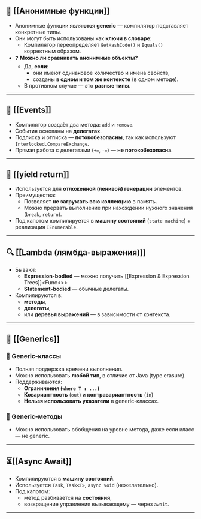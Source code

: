 
## 🧩 [[Анонимные функции]] 

- Анонимные функции **являются generic** — компилятор подставляет конкретные типы.
- Они могут быть использованы как **ключи в словаре**:
  - Компилятор переопределяет `GetHashCode()` и `Equals()` корректным образом.
- ❓ **Можно ли сравнивать анонимные объекты?**
  - Да, **если**:
    - они имеют одинаковое количество и имена свойств,
    - созданы **в одном и том же контексте** (в одном методе).
  - В противном случае — это **разные типы**.

---

## 📣 [[Events]] 

- Компилятор создаёт два метода: `add` и `remove`.
- События основаны на **делегатах**.
- Подписка и отписка — **потокобезопасны**, так как используют `Interlocked.CompareExchange`.
- Прямая работа с делегатами (`+=`, `-=`) — **не потокобезопасна**.

---

## 🔁 [[yield return]] 

- Используется для **отложенной (ленивой) генерации** элементов.
- Преимущества:
  - Позволяет **не загружать всю коллекцию** в память.
  - Можно прервать выполнение при нахождении нужного значения (`break`, `return`).
- Под капотом компилируется в **машину состояний** (`state machine`) + реализация `IEnumerable`.

---

## 🔍 [[Lambda (лямбда-выражения)]]

- Бывают:
  - **Expression-bodied** — можно получить [[Expression & Expression Trees]]<Func<>>
  - **Statement-bodied** — обычные делегаты.
- Компилируются в:
  - **методы**,
  - **делегаты**,
  - или **деревья выражений** — в зависимости от контекста.

---

## 🧬 [[Generics]] 

### 🧱 Generic-классы

- Полная поддержка времени выполнения.
- Можно использовать **любой тип**, в отличие от Java (type erasure).
- Поддерживаются:
  - **Ограничения (`where T : ...`)**
  - **Ковариантность** (`out`) и **контравариантность** (`in`)
  - **Нельзя использовать указатели** в generic-классах.

### 🔧 Generic-методы

- Можно использовать обобщения на уровне метода, даже если класс — не generic.

---

## ⏳[[Async Await]]


- Компилируются в **машину состояний**.
- Используется `Task`, `Task<T>`, `async void` (нежелательно).
- Под капотом:
  - метод разбивается на **состояния**,
  - возвращение управления вызывающему — через `await`.

---